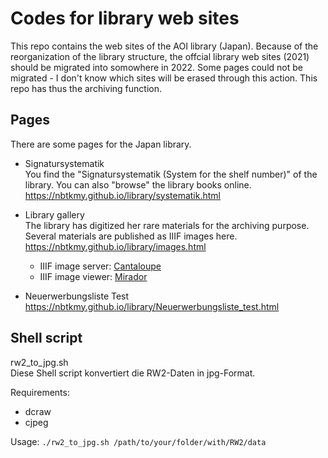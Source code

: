 # Codes for library web sites
This repo contains the web sites of the AOI library (Japan).
Because of the reorganization of the library structure, the offcial library web sites (2021) should be migrated into somowhere in 2022.
Some pages could not be migrated - I don't know which sites will be erased through this action.
This repo has thus the archiving function.

## Pages

There are some pages for the Japan library.  

* Signatursystematik  
You find the "Signatursystematik (System for the shelf number)" of the library. You can also "browse" the library books online.  
https://nbtkmy.github.io/library/systematik.html

* Library gallery  
The library has digitized her rare materials for the archiving purpose. Several materials are published as IIIF images here.  
https://nbtkmy.github.io/library/images.html  

    * IIIF image server: [Cantaloupe](https://cantaloupe-project.github.io/)  
    * IIIF image viewer: [Mirador](https://projectmirador.org/)  

* Neuerwerbungsliste Test  
https://nbtkmy.github.io/library/Neuerwerbungsliste_test.html

## Shell script  

rw2_to_jpg.sh  
Diese Shell script konvertiert die RW2-Daten in jpg-Format.

Requirements:
* dcraw
* cjpeg

Usage: 
`./rw2_to_jpg.sh /path/to/your/folder/with/RW2/data`


